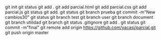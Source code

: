    git init
   git status
   git add .
   git add parcial.html
   git add parcial.css
   git add parcial.js
   git status
   git add.
   git status
   git branch prueba
   git commit -m"New cambios30"
   git status
   git branch test
   git branch user
   git branch document
   git branch utilidad
   git branch
   git status
   .gitignore
   git add .
   git status
   git commit -m"final"
   git remote add origin https://github.com/yacasi/parcial.git
   git push origin master
